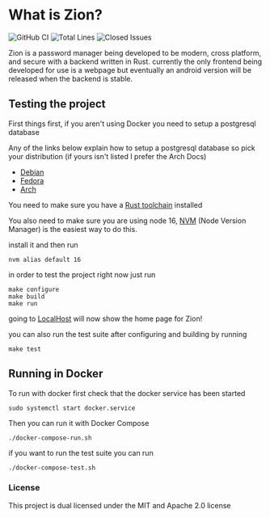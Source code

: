 # What is Zion?

![GitHub CI](https://github.com/ras-drive/Zion-Password-Manager/actions/workflows/rust.yml/badge.svg)
![Total Lines](https://img.shields.io/tokei/lines/github/ras-drive/Zion-Password-Manager)
![Closed Issues](https://img.shields.io/github/issues-pr-closed-raw/ras-drive/Zion-Password-Manager)

Zion is a password manager being developed to be modern, cross platform, and secure with a
backend written in Rust. currently the only frontend being developed for use is a webpage but
eventually an android version will be released when the backend is stable.

## Testing the project

First things first, if you aren't using Docker you need to setup a postgresql database

Any of the links below explain how to setup a postgresql database so
pick your distribution (if yours isn't listed I prefer the Arch Docs)

* [Debian](https://wiki.debian.org/PostgreSql)
* [Fedora](https://docs.fedoraproject.org/en-US/quick-docs/postgresql/)
* [Arch](https://wiki.archlinux.org/title/PostgreSQL)

You need to make sure you have a [Rust toolchain](https://www.rust-lang.org/learn/get-started) installed

You also need to make sure you are using node 16, [NVM](https://github.com/nvm-sh/nvm)
(Node Version Manager) is the easiest way to do this.

install it and then run

```shell
nvm alias default 16
```

in order to test the project right now just run

```shell
make configure
make build
make run
```

going to [LocalHost](http://127.0.0.1:8080/) will now show the home page for Zion!

you can also run the test suite after configuring and building by running

```shell
make test
```

## Running in Docker

To run with docker first check that the docker service has been started

```shell
sudo systemctl start docker.service
```

Then you can run it with Docker Compose

```shell
./docker-compose-run.sh
```

if you want to run the test suite you can run

```shell
./docker-compose-test.sh
```

### License

This project is dual licensed under the MIT and Apache 2.0 license
